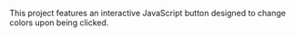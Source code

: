 This project features an interactive JavaScript button designed to change colors upon being clicked.

